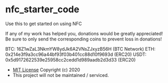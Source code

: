 # nfc_starter_code
Use this to get started on using NFC

If any of my work has helped you, donations would be greatly appreciated!
Be sure to only send the corresponding coins to prevent loss in donations!

BTC: 16Z1wZaL3NkmYW8ydJk6A2VNsZJxyzB56H (BTC Network)
ETH: 0x214e3f9a3cc96a44bf93f03b401cc88d10f9693d (ERC20)
USDT: 0x5d9172622539e25958cc2cedd1d989aadb2d3d33 (ERC20)

- [MIT License](LICENSE) Copyright (c) 2020
- This project will not be maintained / serviced. 
